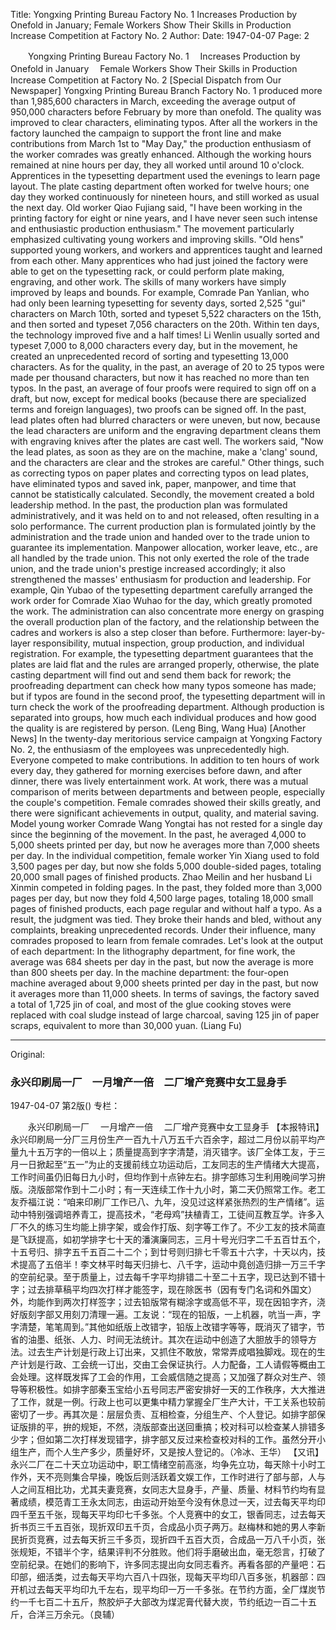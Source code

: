 Title: Yongxing Printing Bureau Factory No. 1 Increases Production by Onefold in January; Female Workers Show Their Skills in Production Increase Competition at Factory No. 2
Author:
Date: 1947-04-07
Page: 2

　　Yongxing Printing Bureau Factory No. 1
  　Increases Production by Onefold in January
  　Female Workers Show Their Skills in Production Increase Competition at Factory No. 2
    [Special Dispatch from Our Newspaper] Yongxing Printing Bureau Branch Factory No. 1 produced more than 1,985,600 characters in March, exceeding the average output of 950,000 characters before February by more than onefold. The quality was improved to clear characters, eliminating typos. After all the workers in the factory launched the campaign to support the front line and make contributions from March 1st to "May Day," the production enthusiasm of the worker comrades was greatly enhanced. Although the working hours remained at nine hours per day, they all worked until around 10 o'clock. Apprentices in the typesetting department used the evenings to learn page layout. The plate casting department often worked for twelve hours; one day they worked continuously for nineteen hours, and still worked as usual the next day. Old worker Qiao Fujiang said, "I have been working in the printing factory for eight or nine years, and I have never seen such intense and enthusiastic production enthusiasm." The movement particularly emphasized cultivating young workers and improving skills. "Old hens" supported young workers, and workers and apprentices taught and learned from each other. Many apprentices who had just joined the factory were able to get on the typesetting rack, or could perform plate making, engraving, and other work. The skills of many workers have simply improved by leaps and bounds. For example, Comrade Pan Yanlian, who had only been learning typesetting for seventy days, sorted 2,525 "gui" characters on March 10th, sorted and typeset 5,522 characters on the 15th, and then sorted and typeset 7,056 characters on the 20th. Within ten days, the technology improved five and a half times! Li Wenlin usually sorted and typeset 7,000 to 8,000 characters every day, but in the movement, he created an unprecedented record of sorting and typesetting 13,000 characters. As for the quality, in the past, an average of 20 to 25 typos were made per thousand characters, but now it has reached no more than ten typos. In the past, an average of four proofs were required to sign off on a draft, but now, except for medical books (because there are specialized terms and foreign languages), two proofs can be signed off. In the past, lead plates often had blurred characters or were uneven, but now, because the lead characters are uniform and the engraving department cleans them with engraving knives after the plates are cast well. The workers said, "Now the lead plates, as soon as they are on the machine, make a 'clang' sound, and the characters are clear and the strokes are careful." Other things, such as correcting typos on paper plates and correcting typos on lead plates, have eliminated typos and saved ink, paper, manpower, and time that cannot be statistically calculated. Secondly, the movement created a bold leadership method. In the past, the production plan was formulated administratively, and it was held on to and not released, often resulting in a solo performance. The current production plan is formulated jointly by the administration and the trade union and handed over to the trade union to guarantee its implementation. Manpower allocation, worker leave, etc., are all handled by the trade union. This not only exerted the role of the trade union, and the trade union's prestige increased accordingly; it also strengthened the masses' enthusiasm for production and leadership. For example, Qin Yubao of the typesetting department carefully arranged the work order for Comrade Xiao Wuhao for the day, which greatly promoted the work. The administration can also concentrate more energy on grasping the overall production plan of the factory, and the relationship between the cadres and workers is also a step closer than before. Furthermore: layer-by-layer responsibility, mutual inspection, group production, and individual registration. For example, the typesetting department guarantees that the plates are laid flat and the rules are arranged properly, otherwise, the plate casting department will find out and send them back for rework; the proofreading department can check how many typos someone has made; but if typos are found in the second proof, the typesetting department will in turn check the work of the proofreading department. Although production is separated into groups, how much each individual produces and how good the quality is are registered by person. (Leng Bing, Wang Hua)
    [Another News] In the twenty-day meritorious service campaign at Yongxing Factory No. 2, the enthusiasm of the employees was unprecedentedly high. Everyone competed to make contributions. In addition to ten hours of work every day, they gathered for morning exercises before dawn, and after dinner, there was lively entertainment work. At work, there was a mutual comparison of merits between departments and between people, especially the couple's competition. Female comrades showed their skills greatly, and there were significant achievements in output, quality, and material saving. Model young worker Comrade Wang Yongtai has not rested for a single day since the beginning of the movement. In the past, he averaged 4,000 to 5,000 sheets printed per day, but now he averages more than 7,000 sheets per day. In the individual competition, female worker Yin Xiang used to fold 3,500 pages per day, but now she folds 5,000 double-sided pages, totaling 20,000 small pages of finished products. Zhao Meilin and her husband Li Xinmin competed in folding pages. In the past, they folded more than 3,000 pages per day, but now they fold 4,500 large pages, totaling 18,000 small pages of finished products, each page regular and without half a typo. As a result, the judgment was tied. They broke their hands and bled, without any complaints, breaking unprecedented records. Under their influence, many comrades proposed to learn from female comrades. Let's look at the output of each department: In the lithography department, for fine work, the average was 684 sheets per day in the past, but now the average is more than 800 sheets per day. In the machine department: the four-open machine averaged about 9,000 sheets printed per day in the past, but now it averages more than 11,000 sheets. In terms of savings, the factory saved a total of 1,725 jin of coal, and most of the glue cooking stoves were replaced with coal sludge instead of large charcoal, saving 125 jin of paper scraps, equivalent to more than 30,000 yuan. (Liang Fu)



<hr /> 

Original: 


### 永兴印刷局一厂　一月增产一倍　二厂增产竞赛中女工显身手

1947-04-07
第2版()
专栏：

　　永兴印刷局一厂
  　一月增产一倍
  　二厂增产竞赛中女工显身手
    【本报特讯】永兴印刷局一分厂三月份生产一百九十八万五千六百余字，超过二月份以前平均产量九十五万字的一倍以上；质量提高到字字清楚，消灭错字。该厂全体工友，于三月一日掀起至“五一”为止的支援前线立功运动后，工友同志的生产情绪大大提高，工作时间虽仍旧每日九小时，但均作到十点钟左右。排字部练习生利用晚间学习拚版。浇版部常作到十二小时；有一天连续工作十九小时，第二天仍照常工作。老工友乔福江说：“咱来印刷厂工作已八、九年，没见过这样紧张热烈的生产情绪”。运动中特别强调培养青工，提高技术，“老母鸡”扶植青工，工徒间互教互学。许多入厂不久的练习生均能上排字架，或会作打版、刻字等工作了。不少工友的技术简直是飞跃提高，如初学排字七十天的潘演廉同志，三月十号光归字二千五百廿五个，十五号归、排字五千五百二十二个；到廿号则归排七千零五十六字，十天以内，技术提高了五倍半！李文林平时每天归排七、八千字，运动中竟创造归排一万三千字的空前纪录。至于质量上，过去每千字平均排错二十至二十五字，现已达到不错十字；过去排草稿平均四次打样才能签字，现在除医书（因有专门名词和外国文）外，均能作到两次打样签字；过去铅版常有糊涂字或高低不平，现在因铅字齐，浇好版刻字部又用刻刀清理一遍。工友说：“现在的铅版，一上机器，吭当一声，字字清楚，笔笔周到。”其他如纸版上改错字，铅版上改错字等等，既消灭了错字，节省的油墨、纸张、人力、时间无法统计。其次在运动中创造了大胆放手的领导方法。过去生产计划是行政上订出来，又抓住不敢放，常常弄成唱独脚戏。现在的生产计划是行政、工会统一订出，交由工会保证执行。人力配备，工人请假等概由工会处理。这样既发挥了工会的作用，工会威信随之提高；又加强了群众对生产、领导等积极性。如排字部秦玉宝给小五号同志严密安排好一天的工作秩序，大大推进了工作，就是一例。行政上也可以更集中精力掌握全厂生产大计，干工关系也较前密切了一步。再其次是：层层负责、互相检查，分组生产、个人登记。如排字部保证版排的平，拚的规矩，不然，浇版部查出送回重搞；校对科可以检查某人排错多少字；但如第二次打样发现错字，排字部又反过来检查校对科的工作。虽然分开小组生产，而个人生产多少，质量好坏，又是按人登记的。（冷冰、王华）
    【又讯】永兴二厂在二十天立功运动中，职工情绪空前高涨，均争先立功，每天除十小时工作外，天不亮则集合早操，晚饭后则活跃着文娱工作，工作时进行了部与部，人与人之间互相比功，尤其夫妻竞赛，女同志大显身手，产量、质量、材料节约均有显著成绩，模范青工王永太同志，由运动开始至今没有休息过一天，过去每天平均印四千至五千张，现每天平均印七千多张。个人竞赛中的女工，银香同志，过去每天折书页三千五百张，现折双印五千页，合成品小页子两万。赵梅林和她的男人李新民折页竞赛，过去每天折三千多页，现折四千五百大页，合成品一万八千小页，张张规矩，不错半个字，结果评判不分胜败。他们将手磨破出血，毫无怨言，打破了空前纪录。在她们的影响下，许多同志提出向女同志看齐。再看各部的产量吧：石印部，细活类，过去每天平均六百八十四张，现每天平均印八百多张，机器部：四开机过去每天平均印九千左右，现平均印一万一千多张。在节约方面，全厂煤炭节约一千七百二十五斤，熬胶炉子大部改为煤泥膏代替大炭，节约纸边一百二十五斤，合洋三万余元。（良辅）
